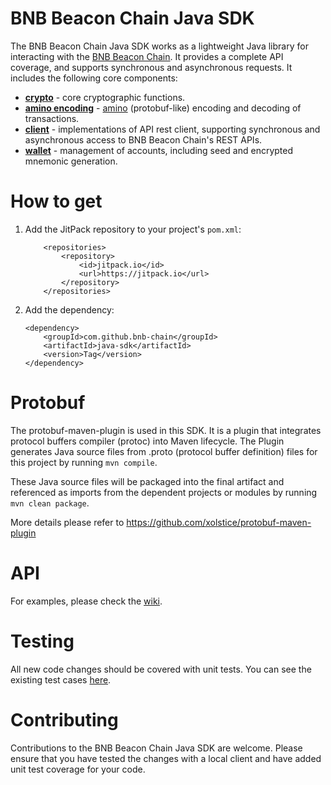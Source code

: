 # BNB Beacon Chain Java SDK

The BNB Beacon Chain Java SDK works as a lightweight Java library for interacting with the [BNB Beacon Chain](https://docs.bnbchain.org/docs/beaconchain/develop/api-reference/dex-api/paths). It provides a complete API coverage, and supports synchronous and asynchronous requests.  It includes the following core components:

* **[crypto](https://github.com/bnb-chain/java-sdk/blob/master/src/main/java/com/binance/dex/api/client/encoding/Crypto.java)** - core cryptographic functions.
* **[amino encoding](https://github.com/bnb-chain/java-sdk/blob/master/src/main/java/com/binance/dex/api/client/encoding)** - [amino](https://docs.bnbchain.org/docs/beaconchain/learn/encoding/encoding/#amino) (protobuf-like) encoding and decoding of transactions.
* **[client](https://github.com/bnb-chain/java-sdk/tree/master/src/main/java/com/binance/dex/api/client/impl)** - implementations of API rest client, supporting synchronous and asynchronous access to BNB Beacon Chain's REST APIs.
* **[wallet](https://github.com/bnb-chain/java-sdk/blob/master/src/main/java/com/binance/dex/api/client/Wallet.java)** - management of accounts, including seed and encrypted mnemonic generation.

# How to get

1. Add the JitPack repository to your project's `pom.xml`:
    ```
        <repositories>
            <repository>
                <id>jitpack.io</id>
                <url>https://jitpack.io</url>
            </repository>
        </repositories>
    ```
2. Add the dependency:
    ```
	<dependency>
	    <groupId>com.github.bnb-chain</groupId>
	    <artifactId>java-sdk</artifactId>
	    <version>Tag</version>
	</dependency>
    ```

# Protobuf

The protobuf-maven-plugin is used in this SDK. It is a plugin that integrates protocol buffers compiler (protoc) into Maven lifecycle. The Plugin generates Java source files from .proto (protocol buffer definition) files for this project by running `mvn compile`. 

These Java source files will be packaged into the final artifact and referenced as imports from the dependent projects or modules by running `mvn clean package`.

More details please refer to https://github.com/xolstice/protobuf-maven-plugin

# API

For examples, please check the [wiki](https://github.com/bnb-chain/java-sdk/wiki/API).

# Testing

All new code changes should be covered with unit tests. You can see the existing test cases [here](https://github.com/bnb-chain/java-sdk/tree/master/src/test/java/com/binance/dex/api/client/encoding). 

# Contributing

Contributions to the BNB Beacon Chain Java SDK are welcome. Please ensure that you have tested the changes with a local client and have added unit test coverage for your code.
